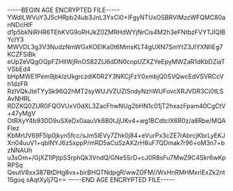 -----BEGIN AGE ENCRYPTED FILE-----
YWdlLWVuY3J5cHRpb24ub3JnL3YxCi0+IFgyNTUxOSBRVlMzcWFQMC80anNDcHlF
d1p5bkNiRHR6TEhKVG9oRHJkZ0ZMRHdWYjNrCis4M2h3eFNtbzFVYTJIQlBYclY3
MWVDL3g3V3NudzNmWGxKOElKa0t6MmsKLT4gUXN7SmYtZ3JlYXNlIEg7KCZFSiBk
eUp2eVQgOQpFZHlIWjRnOS82ZlJ6dDN0cnpUZXZYeEpyMWZaR1dKbDZiaTVSbEd4
bHpMWE1Pem9jbkIzUkgrczdlK0R2Y3NKCjFzY0xmbjQ0SVQwcEdVSVRCcVh1dzFR
RzlVQkJteTYySk96Q2hMT2syWUJVZUZlSndyNzhWUFovcXRJVDR3Ci0tLSAvNHRL
RDZKQ0ZUR0FQOVUxV0dXL3ZacFhwNUg2bHN1c01jT2hxazFpam40CgCtV+47yMgV
OtRXyY4b93DD9uSXeDx0aauVk6B0tJjUKv4+wg1BCdtcIX6R0z/a8Rbe/MQAFIez
KbMrUV69F5lp0jkyn5fcc/sJm5lEVy7Zhk0j84+eVurPx3cZE7rAbrcjKbrLyEKJ
Xn04uuV1+qblNYJ6zSxppP/mRD5aCuSzAX2rH8uF7QDmak7r96+oM3n7+bzNNAUh
u3sOm+/GjXZ1lPjtpS3rphQk3VndQ/GNe5SrD+cJ0R8sFu7MwZ9C4Skr6wKpRPSq
QeutV8xx387BtDHg8vx+birBHQTNdpgR/wwZOFM//WxHnRMHMxrlExZk2nt15goq
sAqtXyIj7Q==
-----END AGE ENCRYPTED FILE-----
